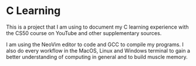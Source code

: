 # C Learning

This is a project that I am using to document my C learning experience with the CS50 course on YouTube and other supplementary sources.

I am using the NeoVim editor to code and GCC to compile my programs.
I also do every workflow in the MacOS, Linux and Windows terminal to gain a better understanding of computing in general and to build muscle memory.

